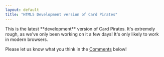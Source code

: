 ```yaml
---
layout: default
title: "HTML5 Development version of Card Pirates"
---
```


<p class='lead'>This is the latest **development** version of Card Pirates. It's extremely rough, as we've only been working on it a few days! It's only likely to work in modern browsers.</p>

<p class='lead'>Please let us know what you think in the <a href='#comments'>Comments</a> below!</p>

<canvas id="GameCanvas" width='1024' height='768' tabindex='1'></canvas>
<textarea id="GameConsole" style="display:none" readonly></textarea><br>
<script language="javascript" src="main.js">Javascript not supported!</script>
